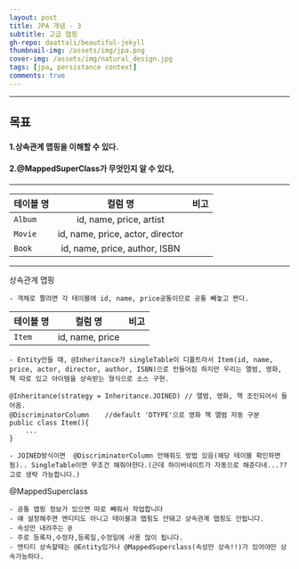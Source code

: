 ```yaml
---
layout: post
title: JPA 개념 - 3
subtitle: 고급 맵핑
gh-repo: daattali/beautiful-jekyll
thumbnail-img: /assets/img/jpa.png
cover-img: /assets/img/natural_design.jpg
tags: [jpa, persistance context]
comments: true
---
```


___
## 목표

#### 1.상속관계 맵핑을 이해할 수 있다.
#### 2.@MappedSuperClass가 무엇인지 알 수 있다,
___

| 테이블 명 | 컬럼 명 | 비고 |
|---|:---:|---:|
| `Album` | id, name, price, artist |  |
| `Movie` | id, name, price, actor, director |  |
| `Book` | id, name, price, author, ISBN |  |

___

상속관계 맵핑

	- 객체로 짤려면 각 테이블에 id, name, price공통이므로 공통 빼놓고 짠다.

| 테이블 명 | 컬럼 명 | 비고 |
|---|:---:|---:|
| `Item` | id, name, price|  |

	- Entity만들 때, @Inheritance가 singleTable이 디폴트라서 Item(id, name, price, actor, director, author, ISBN)으로 만들어짐 하지만 우리는 앨범, 영화, 책 따로 있고 아이템을 상속받는 형식으로 소스 구현.

```
@Inheritance(strategy = Inheritance.JOINED)	// 앨범, 영화, 책 조인되어서 들어옴.
@DiscriminatorColumn	//default 'DTYPE'으로 영화 책 앨범 자동 구분
public class Item(){
	...
} 
```

	- JOINED방식이면  @DiscriminatorColumn 안해줘도 방법 있음(해당 테이블 확인하면 됨).. SingleTable이면 무조건 해줘야한다.(근데 하이버네이트가 자동으로 해준다네...?? 고로 생략 가능합니다.)

@MappedSuperclass

	- 공통 맵핑 정보가 있으면 따로 빼줘서 작업합니다
	- 얘 설정해주면 엔티티도 아니고 테이블과 맵핑도 안돼고 상속관계 맵핑도 안됩니다.
	- 속성만 내려주는 @
	- 주로 등록자,수정자,등록일,수정일에 사용 많이 됩니다.
	- 엔티티 상속할때는 @Entity있거나 @MappedSuperclass(속성만 상속!!)가 있어야만 상속가능하다.